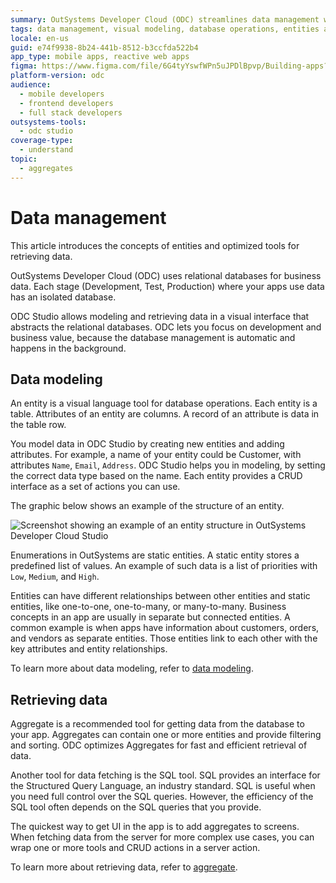 ```yaml
---
summary: OutSystems Developer Cloud (ODC) streamlines data management with automated database operations and visual modeling tools for efficient app development.
tags: data management, visual modeling, database operations, entities and relationships
locale: en-us
guid: e74f9938-8b24-441b-8512-b3ccfda522b4
app_type: mobile apps, reactive web apps
figma: https://www.figma.com/file/6G4tyYswfWPn5uJPDlBpvp/Building-apps?type=design&node-id=3101%3A517&t=ZwHw8hXeFhwYsO5V-1
platform-version: odc
audience:
  - mobile developers
  - frontend developers
  - full stack developers
outsystems-tools:
  - odc studio
coverage-type:
  - understand
topic:
  - aggregates
---
```


# Data management

This article introduces the concepts of entities and optimized tools for retrieving data.

OutSystems Developer Cloud (ODC) uses relational databases for business data. Each stage (Development, Test, Production) where your apps use data has an isolated database.

ODC Studio allows modeling and retrieving data in a visual interface that abstracts the relational databases. ODC lets you focus on development and business value, because the database management is automatic and happens in the background.

## Data modeling

An entity is a visual language tool for database operations. Each entity is a table. Attributes of an entity are columns. A record of an attribute is data in the table row.  

You model data in ODC Studio by creating new entities and adding attributes. For example, a name of your entity could be Customer, with attributes `Name`, `Email`, `Address`. ODC Studio helps you in modeling, by setting the correct data type based on the name. Each entity provides a CRUD interface as a set of actions you can use.

The graphic below shows an example of the structure of an entity.

![Screenshot showing an example of an entity structure in OutSystems Developer Cloud Studio](images/entity-structure-ss.png "Entity Structure in ODC Studio")

Enumerations in OutSystems are static entities. A static entity stores a predefined list of values. An example of such data is a list of priorities with `Low`, `Medium`, and `High`.

Entities can have different relationships between other entities and static entities, like one-to-one, one-to-many, or many-to-many. Business concepts in an app are usually in separate but connected entities. A common example is when apps have information about customers, orders, and vendors as separate entities. Those entities link to each other with the key attributes and entity relationships.

To learn more about data modeling, refer to [data modeling](modeling.md).

## Retrieving data

Aggregate is a recommended tool for getting data from the database to your app. Aggregates can contain one or more entities and provide filtering and sorting. ODC optimizes Aggregates for fast and efficient retrieval of data.

Another tool for data fetching is the SQL tool. SQL provides an interface for the Structured Query Language, an industry standard. SQL is useful when you need full control over the SQL queries. However, the efficiency of the SQL tool often depends on the SQL queries that you provide.

The quickest way to get UI in the app is to add aggregates to screens. When fetching data from the server for more complex use cases, you can wrap one or more tools and CRUD actions in a server action.

To learn more about retrieving data, refer to [aggregate](./fetch-data/aggregate.md).
